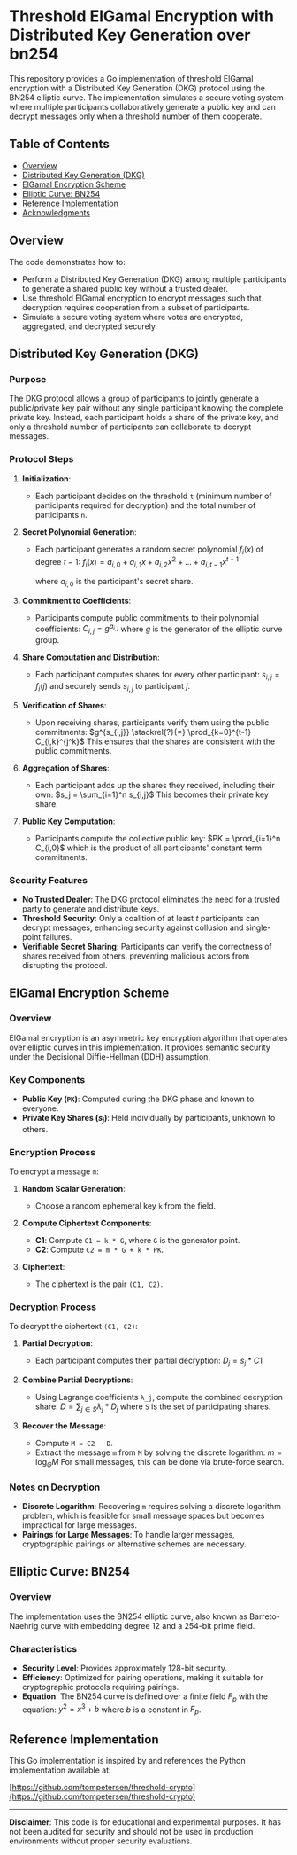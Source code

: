 # Threshold ElGamal Encryption with Distributed Key Generation over bn254

This repository provides a Go implementation of threshold ElGamal encryption with a Distributed Key Generation (DKG) protocol using the BN254 elliptic curve. The implementation simulates a secure voting system where multiple participants collaboratively generate a public key and can decrypt messages only when a threshold number of them cooperate.

## Table of Contents

- [Overview](#overview)
- [Distributed Key Generation (DKG)](#distributed-key-generation-dkg)
- [ElGamal Encryption Scheme](#elgamal-encryption-scheme)
- [Elliptic Curve: BN254](#elliptic-curve-bn254)
- [Reference Implementation](#reference-implementation)
- [Acknowledgments](#acknowledgments)

## Overview

The code demonstrates how to:

- Perform a Distributed Key Generation (DKG) among multiple participants to generate a shared public key without a trusted dealer.
- Use threshold ElGamal encryption to encrypt messages such that decryption requires cooperation from a subset of participants.
- Simulate a secure voting system where votes are encrypted, aggregated, and decrypted securely.

## Distributed Key Generation (DKG)

### Purpose

The DKG protocol allows a group of participants to jointly generate a public/private key pair without any single participant knowing the complete private key. Instead, each participant holds a share of the private key, and only a threshold number of participants can collaborate to decrypt messages.

### Protocol Steps

1. **Initialization**:
   - Each participant decides on the threshold `t` (minimum number of participants required for decryption) and the total number of participants `n`.

2. **Secret Polynomial Generation**:
   - Each participant generates a random secret polynomial $f_i(x)$ of degree $t - 1$:
     $f_i(x) = a_{i,0} + a_{i,1}x + a_{i,2}x^2 + \dots + a_{i,t-1}x^{t-1}$

     where $a_{i,0}$ is the participant's secret share.

3. **Commitment to Coefficients**:
   - Participants compute public commitments to their polynomial coefficients:
     $C_{i,j} = g^{a_{i,j}}$
     where $g$ is the generator of the elliptic curve group.

4. **Share Computation and Distribution**:
   - Each participant computes shares for every other participant:
     $s_{i,j} = f_i(j)$
     and securely sends $s_{i,j}$ to participant $j$.

5. **Verification of Shares**:
   - Upon receiving shares, participants verify them using the public commitments:
     $g^{s_{i,j}} \stackrel{?}{=} \prod_{k=0}^{t-1} C_{i,k}^{j^k}$
     This ensures that the shares are consistent with the public commitments.

6. **Aggregation of Shares**:
   - Each participant adds up the shares they received, including their own:
     $s_j = \sum_{i=1}^n s_{i,j}$
     This becomes their private key share.

7. **Public Key Computation**:
   - Participants compute the collective public key:
     $PK = \prod_{i=1}^n C_{i,0}$
     which is the product of all participants' constant term commitments.

### Security Features

- **No Trusted Dealer**: The DKG protocol eliminates the need for a trusted party to generate and distribute keys.
- **Threshold Security**: Only a coalition of at least $t$ participants can decrypt messages, enhancing security against collusion and single-point failures.
- **Verifiable Secret Sharing**: Participants can verify the correctness of shares received from others, preventing malicious actors from disrupting the protocol.

## ElGamal Encryption Scheme

### Overview

ElGamal encryption is an asymmetric key encryption algorithm that operates over elliptic curves in this implementation. It provides semantic security under the Decisional Diffie-Hellman (DDH) assumption.

### Key Components

- **Public Key (`PK`)**: Computed during the DKG phase and known to everyone.
- **Private Key Shares ($s_j$)**: Held individually by participants, unknown to others.

### Encryption Process

To encrypt a message `m`:

1. **Random Scalar Generation**:
   - Choose a random ephemeral key `k` from the field.

2. **Compute Ciphertext Components**:
   - **C1**: Compute `C1 = k * G`, where `G` is the generator point.
   - **C2**: Compute `C2 = m * G + k * PK`.

3. **Ciphertext**:
   - The ciphertext is the pair `(C1, C2)`.

### Decryption Process

To decrypt the ciphertext `(C1, C2)`:

1. **Partial Decryption**:
   - Each participant computes their partial decryption:
     $D_j = s_j * C1$

2. **Combine Partial Decryptions**:
   - Using Lagrange coefficients `λ_j`, compute the combined decryption share:
     $D = \sum_{j \in S} λ_j * D_j$
     where `S` is the set of participating shares.

3. **Recover the Message**:
   - Compute `M = C2 - D`.
   - Extract the message `m` from `M` by solving the discrete logarithm:
     $m = \log_G M$
     For small messages, this can be done via brute-force search.

### Notes on Decryption

- **Discrete Logarithm**: Recovering `m` requires solving a discrete logarithm problem, which is feasible for small message spaces but becomes impractical for large messages.
- **Pairings for Large Messages**: To handle larger messages, cryptographic pairings or alternative schemes are necessary.

## Elliptic Curve: BN254

### Overview

The implementation uses the BN254 elliptic curve, also known as Barreto-Naehrig curve with embedding degree 12 and a 254-bit prime field.

### Characteristics

- **Security Level**: Provides approximately 128-bit security.
- **Efficiency**: Optimized for pairing operations, making it suitable for cryptographic protocols requiring pairings.
- **Equation**: The BN254 curve is defined over a finite field $F_p$ with the equation:
  $y^2 = x^3 + b$
  where $b$ is a constant in $F_p$.

## Reference Implementation

This Go implementation is inspired by and references the Python implementation available at:

[https://github.com/tompetersen/threshold-crypto](https://github.com/tompetersen/threshold-crypto)

---

**Disclaimer**: This code is for educational and experimental purposes. It has not been audited for security and should not be used in production environments without proper security evaluations.
